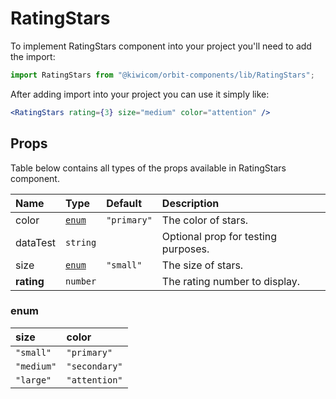 # RatingStars
To implement RatingStars component into your project you'll need to add the import:
```jsx
import RatingStars from "@kiwicom/orbit-components/lib/RatingStars";
```
After adding import into your project you can use it simply like:
```jsx
<RatingStars rating={3} size="medium" color="attention" />
```
## Props
Table below contains all types of the props available in RatingStars component.

| Name         | Type                | Default      | Description                      |
| :-------     | :------------------ | :----------- | :------------------------------- |
| color        | [`enum`](#enum)     | `"primary"`  | The color of stars.
| dataTest     | `string`            |              | Optional prop for testing purposes.
| size         | [`enum`](#enum)     | `"small"`    | The size of stars.
| **rating**   | `number`            |              | The rating number to display.


### enum

| size       | color          |
| :--------- | :------------- |
| `"small"`  | `"primary"`
| `"medium"` | `"secondary"`
| `"large"`  | `"attention"`
